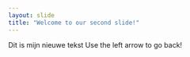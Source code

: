 ```yaml
---
layout: slide
title: "Welcome to our second slide!"
---
```

Dit is mijn nieuwe tekst
Use the left arrow to go back!
